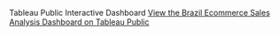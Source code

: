 Tableau Public Interactive Dashboard 
[View the Brazil Ecommerce Sales Analysis Dashboard on Tableau Public](https://public.tableau.com/app/profile/chung.tim.ho7055/viz/BrazilEcommerceSalesAnalysis/Dashboard)

